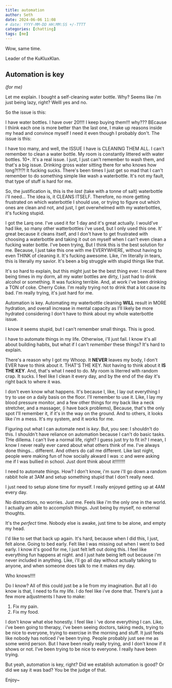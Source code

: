 ```yaml
---
title: automation
author: Seth
date: 2024-06-06 11:08
# date: YYYY-MM-DD HH:MM:SS +/-TTTT
categories: [chatting]
tags: [me]
---
```


Wow, same time.

Leader of the KuKluxKlan.

## Automation is key
*(for me)*

Let me explain. I bought a self-cleaning water bottle.
Why? Seems like i'm just being lazy, right?
Welll yes and no.

So the issue is this:

I have water bottles. I have over 20!!!! I keep buying them!!! why??? BEcause I thiink each one is more better than the last one, I make up reasons inside my head and convince myself I need it even though I probably don't. The issue is this:

I have too many, and well, the ISSUE I have is CLEANING THEM ALL. I can't remember to clean a water bottle. My room is constantly littered with water bottles. 10+. It's a real issue. I just, I just can't remember to wash them, and that's a big issue. Drinking gross water sitting there for who knows how long?!?!?! It fucking sucks. There's been times I just get so mad that I can't remember to do something simple like wash a waterbottle. It's not my fault, that type of stuff is hard for me.

So, the justification is, this is the *last* (take with a tonne of salt) waterbottle i'll need... The idea is, it CLEANS ITSELF. Therefore, no more getting frustrated on which waterbottle I should use, or trying to figure out which ones are clean and not, and just, I get overwhelmed with my waterbottles, it's fucking stupid.

I got the Larq one. I've used it for 1 day and it's great actually. I would've had like, so many other watterbottles i've used, but I only used this one. It' great because it cleans itself, and I don't have to get frustrated with choosing a waterbottle and taking it out on myself when I can't even clean a fucking water bottle. I've been trying, But I think this is the best solution for me. Because, I just take this one with me EVERYWHERE, without having to even THINK of cleaning it. It's fucking awesome. Like, i'm literally in tears, this is literally my savior. It's been a big struggle with stupid things like that.

It's so hard to explain, but this might just be the best thing ever. I recall there being times in my dorm, all my water bottles are dirty, I just had to drink alcohol or something. It was fucking terrible. And, at work i've been drinking a TON of coke. Cherry Coke. I'm really trying not to drink that a lot cause its bad. I'm really trying, it's just hard for me.

Automation is key. Automating my waterbottle cleaning **WILL** result in MORE hydration, and overall increase in mental capacity as I'll likely be more hydrated considering I don't have to think about my whole waterbottle issue.

I know it seems stupid, but I can't remember small things. This is good.


I have to automate things in my life. Otherwise, i'll just fail. I know it's all about building habits, but what if I can't *remember* these things? It's hard to explain.

There's a reason why I got my Whoop. It **NEVER** leaves my body, I don't EVER have to think about it. THAT'S THE KEY. Not having to think about it **IS THE KEY**. And, that's what I need to do. My room is literred with random crap. It sucks. I feel like I clean it every day, and by the end of the day it's right back to where it was.

I don't even know what happens. It's because I, like, I lay out everything I try to use on a daily basis on the floor. I'll remember to use it. Like, I lay my blood pressure monitor, and a few other things for my back like a neck stretcher, and a massager, (i have back problems), Because, that's the only spot I'll remember it, if it's in the way on the ground. And to others, it looks like i'm a mess. It's my system, and it works for me.

Figuring out what I can automate next is *key*. But, you see: I shouldn't do this. I shouldn't have reliance on automation because I can't do basic tasks. THe dillema. I can't live a normal life, right? I guess just try to fit in? I mean, I know I never really ever cared about what others think of me. I've always done things... different. And others do call me different. Like last night, people were making fun of how socially akward I was :c and were asking me if I was bullied in school. Just dont think about it!!!!!!!!

I need to automate things. How? I don't know, i'm sure i'll go down a random rabbit hole at 3AM and setup something stupid that I don't really need.

I just need to setup alone time for myself. I really enjoyed getting up at 4AM every day.

No distractions, no worries. Just me. Feels like i'm the only one in the world. I actually am able to accomplish things. Just being by myself, no external thoughts.

It's the *perfect* time. Nobody else is awake, just time to be alone, and empty my head.

I'd like to set that back up again. It's hard, because when I did this, I just, felt alone. Going to bed early. Felt like I was missing out when I went to bed early. I know it's good for me, I just felt left out doing this. I feel like everything fun happens at night. and I just hate being left out because i'm never included in anything. Like, i'll go all day without actually talking to anyone, and when someone does talk to me it makes my day.

Who knows!!!!

Do I know? All of this could just be a lie from my imagination. But all I do know is that, I need to fix my life. I do feel like i've done that. There's just a few more adjustments I have to make:

1. Fix my pain.
2. Fix my food.

I don't know what else honestly. I feel like i 've done everything I can. Like, i've been going to therapy, i've been seeing doctors, taking meds, trying to be nice to everyone, trying to exercise in the morning and stuff. It just feels like nobody has noticed i've been trying. People probably just see me as some weird person. But I have been really really trying, and I don't know if it shows or not. I've been trying to be nice to everyone. I really have been trying.

But yeah, automation is key, right? Did we establish automation is good? Or did we say it was bad? You be the judge of that.

Enjoy~